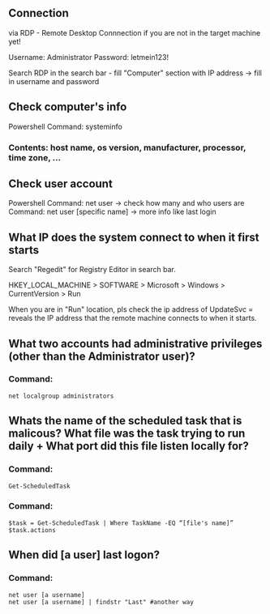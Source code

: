 ## Connection
via RDP - Remote Desktop Connnection if you are not in the target machine yet!

Username: Administrator
Password: letmein123!

Search RDP in the search bar - fill "Computer" section with IP address -> fill in username and password

## Check computer's info
Powershell
Command: systeminfo
### Contents: host name, os version, manufacturer, processor, time zone, ...

## Check user account
Powershell
Command: net user -> check how many and who users are
Command: net user [specific name] -> more info like last login

## What IP does the system connect to when it first starts
Search "Regedit" for Registry Editor in search bar.

HKEY_LOCAL_MACHINE > SOFTWARE > Microsoft > Windows > CurrentVersion > Run

When you are in "Run" location, pls check the ip address of UpdateSvc = reveals the IP address that the remote machine connects to when it starts.

## What two accounts had administrative privileges (other than the Administrator user)?
### Command: 
    net localgroup administrators

## Whats the name of the scheduled task that is malicous? What file was the task trying to run daily + What port did this file listen locally for?

### Command:  
    Get-ScheduledTask
### Command:  
    $task = Get-ScheduledTask | Where TaskName -EQ “[file's name]”
    $task.actions

## When did [a user] last logon?
### Command: 
    net user [a username]
    net user [a username] | findstr "Last" #another way
    
